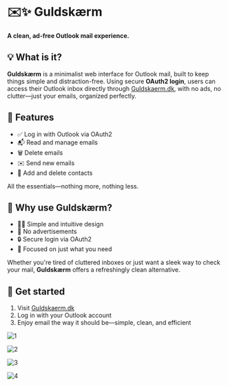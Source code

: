 # ✉️✨ Guldskærm

**A clean, ad-free Outlook mail experience.**

## 💡 What is it?

**Guldskærm** is a minimalist web interface for Outlook mail, built to keep things simple and distraction-free. Using secure **OAuth2 login**, users can access their Outlook inbox directly through [Guldskaerm.dk](https://guldskaerm.dk), with no ads, no clutter—just your emails, organized perfectly.

## 🧩 Features

- ✅ Log in with Outlook via OAuth2
- 📬 Read and manage emails
- 🗑️ Delete emails
- ✉️ Send new emails
- 👤 Add and delete contacts

All the essentials—nothing more, nothing less.

## 🎯 Why use Guldskærm?

- 🧘‍♂️ Simple and intuitive design  
- 🚫 No advertisements  
- 🔒 Secure login via OAuth2  
- 💼 Focused on just what you need  

Whether you're tired of cluttered inboxes or just want a sleek way to check your mail, **Guldskærm** offers a refreshingly clean alternative.

## 🚀 Get started

1. Visit [Guldskaerm.dk](https://guldskaerm.dk)
2. Log in with your Outlook account
3. Enjoy email the way it should be—simple, clean, and efficient

![1](https://github.com/user-attachments/assets/7c0447a3-c31e-4bca-911d-28423269b894)

![2](https://github.com/user-attachments/assets/6705920b-0dcb-436e-baab-ae85f54a6b92)

![3](https://github.com/user-attachments/assets/c1e3dbf3-7074-4ce8-b2e9-2d80f0353dd3)

![4](https://github.com/user-attachments/assets/e9d0b055-955e-4c5d-9df7-45bdf6549edf)




